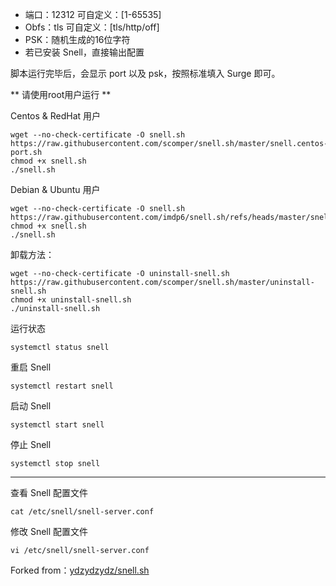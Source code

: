 - 端口：12312 可自定义：[1-65535]
- Obfs：tls 可自定义：[tls/http/off]
- PSK：随机生成的16位字符
- 若已安装 Snell，直接输出配置

脚本运行完毕后，会显示 port 以及 psk，按照标准填入 Surge 即可。


** 请使用root用户运行 **

Centos & RedHat 用户
```
wget --no-check-certificate -O snell.sh https://raw.githubusercontent.com/scomper/snell.sh/master/snell.centos-port.sh
chmod +x snell.sh
./snell.sh
```


Debian & Ubuntu 用户
```
wget --no-check-certificate -O snell.sh https://raw.githubusercontent.com/imdp6/snell.sh/refs/heads/master/snell.sh
chmod +x snell.sh
./snell.sh
```

卸载方法：
```
wget --no-check-certificate -O uninstall-snell.sh https://raw.githubusercontent.com/scomper/snell.sh/master/uninstall-snell.sh
chmod +x uninstall-snell.sh
./uninstall-snell.sh
```
运行状态
```
systemctl status snell
```
重启 Snell
```
systemctl restart snell
```
启动 Snell
```
systemctl start snell
```
停止 Snell
```
systemctl stop snell
```
----
查看 Snell 配置文件
```
cat /etc/snell/snell-server.conf
```
修改 Snell 配置文件
```
vi /etc/snell/snell-server.conf
```

Forked from：[ydzydzydz/snell.sh](https://github.com/ydzydzydz/snell.sh)
